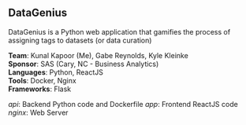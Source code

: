## DataGenius
DataGenius is a Python web application that gamifies the process of assigning tags to datasets (or data curation)  

**Team**: Kunal Kapoor (Me), Gabe Reynolds, Kyle Kleinke  
**Sponsor**: SAS (Cary, NC - Business Analytics)  
**Languages**: Python, ReactJS   
**Tools**: Docker, Nginx  
**Frameworks**: Flask  

*api*: Backend Python code and Dockerfile
*app*: Frontend ReactJS code
*nginx*: Web Server

